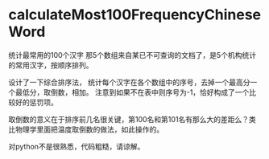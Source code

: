 # calculateMost100FrequencyChineseWord
统计最常用的100个汉字
那5个数组来自某已不可查询的文档了，是5个机构统计的常用汉字，按顺序排列。

设计了一下综合排序法，
统计每个汉字在各个数组中的序号，去掉一个最高分一个最低分，取倒数，相加。
注意到如果不在表中则序号为-1，恰好构成了一个比较好的惩罚项。

取倒数的意义在于排序前几名很关键，第100名和第101名有那么大的差距么？类比物理学里面把温度取倒数的做法，如此操作的。

对python不是很熟悉，代码粗糙，请谅解。
